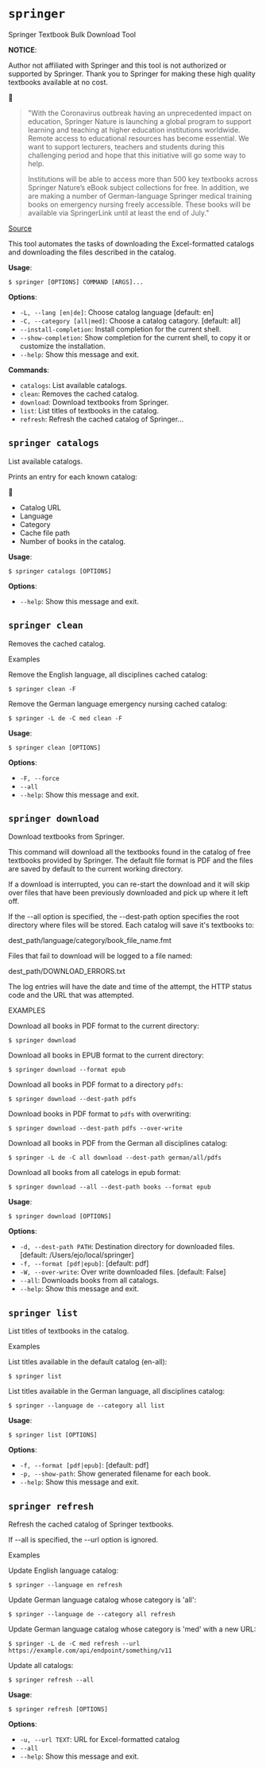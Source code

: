 # `springer`

Springer Textbook Bulk Download Tool

**NOTICE**:

Author not affiliated with Springer and this tool is not authorized
or supported by Springer. Thank you to Springer for making these
high quality textbooks available at no cost. 


>"With the Coronavirus outbreak having an unprecedented impact on
>education, Springer Nature is launching a global program to support
>learning and teaching at higher education institutions
>worldwide. Remote access to educational resources has become
>essential. We want to support lecturers, teachers and students
>during this challenging period and hope that this initiative will go
>some way to help.
>
>Institutions will be able to access more than 500 key textbooks
>across Springer Nature’s eBook subject collections for free. In
>addition, we are making a number of German-language Springer medical
>training books on emergency nursing freely accessible.  These books
>will be available via SpringerLink until at least the end of July."

[Source](https://www.springernature.com/gp/librarians/news-events/all-news-articles/industry-news-initiatives/free-access-to-textbooks-for-institutions-affected-by-coronaviru/17855960)

This tool automates the tasks of downloading the Excel-formatted
catalogs and downloading the files described in the catalog.

**Usage**:

```console
$ springer [OPTIONS] COMMAND [ARGS]...
```

**Options**:

* `-L, --lang [en|de]`: Choose catalog language  [default: en]
* `-C, --category [all|med]`: Choose a catalog catagory.  [default: all]
* `--install-completion`: Install completion for the current shell.
* `--show-completion`: Show completion for the current shell, to copy it or customize the installation.
* `--help`: Show this message and exit.

**Commands**:

* `catalogs`: List available catalogs.
* `clean`: Removes the cached catalog.
* `download`: Download textbooks from Springer.
* `list`: List titles of textbooks in the catalog.
* `refresh`: Refresh the cached catalog of Springer...

## `springer catalogs`

List available catalogs.

Prints an entry for each known catalog:


- Catalog URL
- Language
- Category
- Cache file path
- Number of books in the catalog.

**Usage**:

```console
$ springer catalogs [OPTIONS]
```

**Options**:

* `--help`: Show this message and exit.

## `springer clean`

Removes the cached catalog.

Examples

Remove the English language, all disciplines cached catalog:

`$ springer clean -F`

Remove the German language emergency nursing cached catalog:

`$ springer -L de -C med clean -F`

**Usage**:

```console
$ springer clean [OPTIONS]
```

**Options**:

* `-F, --force`
* `--all`
* `--help`: Show this message and exit.

## `springer download`

Download textbooks from Springer.

This command will download all the textbooks found in the catalog
of free textbooks provided by Springer. The default file format 
is PDF and the files are saved by default to the current working
directory.

If a download is interrupted, you can re-start the download and it
will skip over files that have been previously downloaded and pick up
where it left off. 

If the --all option is specified, the --dest-path option specifies the
root directory where files will be stored. Each catalog will save 
it's textbooks to:

dest_path/language/category/book_file_name.fmt

Files that fail to download will be logged to a file named:

dest_path/DOWNLOAD_ERRORS.txt

The log entries will have the date and time of the attempt,
the HTTP status code and the URL that was attempted.


EXAMPLES

Download all books in PDF format to the current directory:

`$ springer download`

Download all books in EPUB format to the current directory:

`$ springer download --format epub`

Download all books in PDF format to a directory `pdfs`:

`$ springer download --dest-path pdfs`

Download books in PDF format to `pdfs` with overwriting:

`$ springer download --dest-path pdfs --over-write`

Download all books in PDF from the German all disciplines catalog:

`$ springer -L de -C all download --dest-path german/all/pdfs`

Download all books from all catelogs in epub format:

`$ springer download --all --dest-path books --format epub`

**Usage**:

```console
$ springer download [OPTIONS]
```

**Options**:

* `-d, --dest-path PATH`: Destination directory for downloaded files.  [default: /Users/ejo/local/springer]
* `-f, --format [pdf|epub]`: [default: pdf]
* `-W, --over-write`: Over write downloaded files.  [default: False]
* `--all`: Downloads books from all catalogs.
* `--help`: Show this message and exit.

## `springer list`

List titles of textbooks in the catalog.

Examples

List titles available in the default catalog (en-all):

`$ springer list`

List titles available in the German language, all disciplines catalog:

`$ springer --language de --category all list`

**Usage**:

```console
$ springer list [OPTIONS]
```

**Options**:

* `-f, --format [pdf|epub]`: [default: pdf]
* `-p, --show-path`: Show generated filename for each book.
* `--help`: Show this message and exit.

## `springer refresh`

Refresh the cached catalog of Springer textbooks.

If --all is specified, the --url option is ignored.

Examples

Update English language catalog:

`$ springer --language en refresh`

Update German language catalog whose category is 'all':

`$ springer --language de --category all refresh`

Update German language catalog whose category is 'med' with a new URL:

`$ springer -L de -C med refresh --url https://example.com/api/endpoint/something/v11`

Update all catalogs:

`$ springer refresh --all`

**Usage**:

```console
$ springer refresh [OPTIONS]
```

**Options**:

* `-u, --url TEXT`: URL for Excel-formatted catalog
* `--all`
* `--help`: Show this message and exit.
